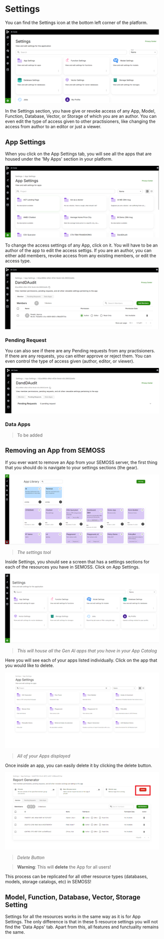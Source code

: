 # Settings
You can find the Settings icon at the bottom left corner of the platform.

![Settings](../../static/img/Settings.png)

In the Settings section, you have give or revoke access of any App, Model, Function, Database, Vector, or Storage of which you are an author.
You can even edit the type of access given to other practisioners, like changing the access from author to an editor or just a viewer.

## App Settings

When you click on the App Settings tab, you will see all the apps that are housed under the 'My Apps' section in your platform.

![AppSettings](../../static/img/Applist.png)

To change the access settings of any App, click on it. You will have to be an author of the app to edit the access settigs. If you are an author, you can either add members, revoke access from any existing members, or edit the access type.

![Member](../../static/img/Members.png)

### Pending Request

You can also see if there are any Pending requests from any practisioners. If there are any requests, you can either approve or reject them. You can even control the type of access given (author, editor, or viewer).

![Pendingrequest](../../static/img/Pendingrequest.png)

### Data Apps

> To be added

## Removing an App from SEMOSS

If you ever want to remove an App from your SEMOSS server, the first thing that you should do is navigate to your settings sections (the gear).

![Settings Tool](../../static/img/Navigating/CFG%20AI%20Walkthrough/Settings%20Tool%20icon.PNG)

> _The settings tool_

Inside Settings, you should see a screen that has a settings sections for each of the resources you have in SEMOSS. Click on App Settings.

![App Settings](../../static/img/Navigating/CFG%20AI%20Walkthrough/CfGAI%20Settings_2.PNG)

> _This will house all the Gen AI apps that you have in your App Catalog_

Here you will see each of your apps listed individually. Click on the app that you would like to delete.

![App Catalog in Settings Page](../../static/img/Navigating/Navigating3.PNG)

> _All of your Apps displayed_

Once inside an app, you can easily delete it by clicking the delete button.

![Delete Button](../../static/img/Navigating/Navigating4.png)

> _Delete Button_

> **Warning**:
> This will **delete** the App for all users!

This process can be replicated for all other resource types (databases, models, storage catalogs, etc) in SEMOSS!

<ReactPlayer controls url={RemovingApp} />

## Model, Function, Database, Vector, Storage Setting

Settings for all the resources works in the same way as it is for App Settings. The only difference is that in these 5 resource settings you will not find the 'Data Apps' tab. Apart from this, all features and functuality remains the same.




